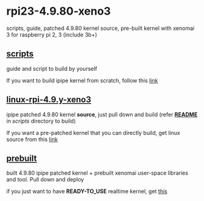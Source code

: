 # rpi23-4.9.80-xeno3
scripts, guide, patched 4.9.80 kernel source, pre-built kernel with xenomai 3 for raspberry pi 2, 3 (include 3b+)

[scripts](https://github.com/thanhtam-h/rpi23-4.9.80-xeno3/tree/master/scripts)
------------
guide and script to build by yourself

If you want to build ipipe kernel from scratch, follow this [link](https://github.com/thanhtam-h/rpi23-4.9.80-xeno3/tree/master/scripts) 

[linux-rpi-4.9.y-xeno3](https://github.com/thanhtam-h/rpi23-4.9.80-xeno3/tree/master/linux-rpi-4.9.y-xeno3)
------------
ipipe patched 4.9.80 kernel **source**, just pull down and build (refer [**README**](https://github.com/thanhtam-h/rpi23-4.9.80-xeno3/blob/master/scripts/README.md)  in *scripts* directory to build)

If you want a pre-patched kernel that you can directly build, get linux source from this [link](https://github.com/thanhtam-h/rpi23-4.9.80-xeno3/tree/master/linux-rpi-4.9.y-xeno3) 

[prebuilt](https://github.com/thanhtam-h/rpi23-4.9.80-xeno3/tree/master/prebuilt)
------------
built 4.9.80 ipipe patched kernel + prebuilt xenomai user-space libraries and tool. Pull down and deploy 

if you just want to have **READY-TO_USE** realtime kernel, get [this](https://github.com/thanhtam-h/rpi23-4.9.80-xeno3/tree/master/prebuilt)  
